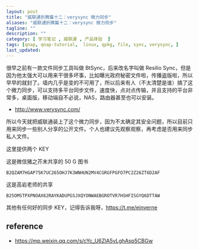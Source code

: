 ```yaml
---
layout: post
title: "威联通折腾篇十二：verysync 微力同步"
aliases: "威联通折腾篇十二：verysync 微力同步"
tagline: ""
description: ""
category: [ 学习笔记 , 威联通 , 产品体验  ]
tags: [qnap, qnap-tutorial,  linux, qpkg, file, sync, verysync, ]
last_updated:
---
```


很早之前有一款文件同步工具叫做 BtSync，后来改名字叫做 Resilio Sync，但是因为他太强大可以用来干很多坏事，比如曝光政府秘密文件啦，传播盗版啦，所以早早的就封了。墙内几乎是变的不可用了，所以后来有人（不太清楚是谁）搞了这个微力同步，可以支持多平台同步文件，速度快，点对点传输，并且支持的平台非常多，桌面版，移动端自不必说，NAS，路由器甚至也可以安装。

- <http://www.verysync.com/>

所以今天就把威联通装上了这个微力同步，因为不太确定其安全问题，所以目前只用来同步一些别人分享的公开文件。个人也建议先观察观察，再考虑是否用来同步私人文件。

这里提供两个 KEY

这是微信猪之芥末共享的 50 G 图书

    B2QZAM7HGAP75K7UC265OHJ7K3WNHUN2MV4CGRGFPGFO7PC2Z26ZT6D2AF

这是高岩老师的共享

    B25OMSTPXPNOAX62RAYKADUPGSJXQYONWAEBGROTVR7HSHFISGYQ6DTTAW

其他有任何好的同步 KEY，记得告诉我呀，<https://t.me/einverne>

## reference

- https://mp.weixin.qq.com/s/cYc_U6ZlA5vLghAsp5CBGw

